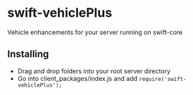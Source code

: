 # swift-vehiclePlus
Vehicle enhancements for your server running on swift-core

## Installing
- Drag and drop folders into your root server directory
- Go into client_packages/index.js and add `require('swift-vehiclePlus');`

